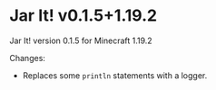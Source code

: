 # Jar It! v0.1.5+1.19.2

Jar It! version 0.1.5 for Minecraft 1.19.2

Changes:

* Replaces some `println` statements with a logger.
